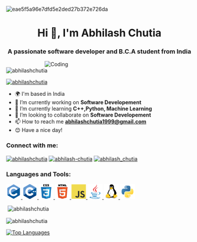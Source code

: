 ![eae5f5a96e7dfd5e2ded27b372e726da](https://user-images.githubusercontent.com/75405213/192159395-949d5525-d451-4931-826d-6e4b7b365c1f.jpg)
<h1 align="center">Hi 👋, I'm Abhilash Chutia</h1>
<h3 align="center">A passionate software developer and B.C.A student from India</h3>

<img align="right" src="https://user-images.githubusercontent.com/75405213/209441511-d54c59a5-2630-4ad7-822f-f355c54c6aa3.gif" alt="Coding" width="400">

<p align="left"> <img src="https://komarev.com/ghpvc/?username=abhilashchutia&label=Profile%20views&color=0e75b6&style=flat" alt="abhilashchutia" /> </p>
<p align="left"> <a href="https://twitter.com/abhilashchutia" target="blank"><img src="https://img.shields.io/twitter/follow/abhilashchutia?logo=twitter&style=for-the-badge" alt="abhilashchutia" /></a> </p>

- 🌍  I'm based in India
- 🔭 I’m currently working on **Software Developement**
- 🌱 I’m currently learning **C++,Python, Machine Learning**
- 👯 I’m looking to collaborate on **Software Developement**
- 📫 How to reach me **abhilashchutia1999@gmail.com**
- :blush: Have a nice day!

<h3 align="left">Connect with me:</h3>
<p align="left">
<a href="https://twitter.com/abhilashchutia" target="blank"><img align="center" src="https://raw.githubusercontent.com/rahuldkjain/github-profile-readme-generator/master/src/images/icons/Social/twitter.svg" alt="abhilashchutia" height="30" width="40" /></a>
<a href="https://linkedin.com/in/abhilash-chutia" target="blank"><img align="center" src="https://raw.githubusercontent.com/rahuldkjain/github-profile-readme-generator/master/src/images/icons/Social/linked-in-alt.svg" alt="abhilash-chutia" height="30" width="40" /></a>
<a href="https://instagram.com/abhilash_chutia" target="blank"><img align="center" src="https://raw.githubusercontent.com/rahuldkjain/github-profile-readme-generator/master/src/images/icons/Social/instagram.svg" alt="abhilash_chutia" height="30" width="40" /></a>
</p>

<h3 align="left">Languages and Tools:</h3>
<p align="left"> <a href="https://www.cprogramming.com/" target="_blank" rel="noreferrer"> <img src="https://raw.githubusercontent.com/devicons/devicon/master/icons/c/c-original.svg" alt="c" width="40" height="40"/> </a> <a href="https://www.w3schools.com/cpp/" target="_blank" rel="noreferrer"> <img src="https://raw.githubusercontent.com/devicons/devicon/master/icons/cplusplus/cplusplus-original.svg" alt="cplusplus" width="40" height="40"/> </a> <a href="https://www.w3schools.com/css/" target="_blank" rel="noreferrer"> <img src="https://raw.githubusercontent.com/devicons/devicon/master/icons/css3/css3-original-wordmark.svg" alt="css3" width="40" height="40"/> </a> <a href="https://www.w3.org/html/" target="_blank" rel="noreferrer"> <img src="https://raw.githubusercontent.com/devicons/devicon/master/icons/html5/html5-original-wordmark.svg" alt="html5" width="40" height="40"/> <img src="https://raw.githubusercontent.com/devicons/devicon/master/icons/javascript/javascript-original.svg" alt="javascript" width="40" height="40"/> </a> <a href="https://www.java.com" target="_blank" rel="noreferrer"> <img src="https://raw.githubusercontent.com/devicons/devicon/master/icons/java/java-original.svg" alt="java" width="40" height="40"/> </a> <a href="https://developer.mozilla.org/en-US/docs/Web/JavaScript" target="_blank" rel="noreferrer"> <img</a> <a href="https://www.linux.org/" target="_blank" rel="noreferrer"> <img src="https://raw.githubusercontent.com/devicons/devicon/master/icons/linux/linux-original.svg" alt="linux" width="40" height="40"/> </a> <a href="https://www.python.org" target="_blank" rel="noreferrer"> <img src="https://raw.githubusercontent.com/devicons/devicon/master/icons/python/python-original.svg" alt="python" width="40" height="40"/> </a> </p>

<p>&nbsp;<img align="center" src="https://github-readme-stats.vercel.app/api?username=abhilashchutia&show_icons=true&locale=en" alt="abhilashchutia" /></p>

<p><img align="center" src="https://github-readme-streak-stats.herokuapp.com/?user=abhilashchutia&" alt="abhilashchutia" /></p>

<a href="https://github.com/AbhilashChutia" align="right"><img src="https://github-readme-stats.vercel.app/api/top-langs/?username=AbhilashChutia&langs_count=10&title_color=0891b2&text_color=000000&icon_color=0891b2&bg_color=ffffff&hide_border=false&locale=en&custom_title=Top%20%Languages" alt="Top Languages" /></a>
